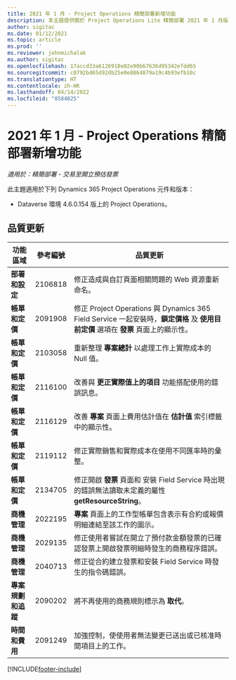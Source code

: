 ```yaml
---
title: 2021 年 1 月 - Project Operations 精簡部署新增功能
description: 本主題提供關於 Project Operations Lite 精簡部署 2021 年 1 月版本中所提供之品質更新的資訊。
author: sigitac
ms.date: 01/12/2021
ms.topic: article
ms.prod: ''
ms.reviewer: johnmichalak
ms.author: sigitac
ms.openlocfilehash: 17accd33a6126918e02e90b67636d95342efdd65
ms.sourcegitcommit: c0792bd65d92db25e0e8864879a19c4b93efb10c
ms.translationtype: HT
ms.contentlocale: zh-HK
ms.lasthandoff: 04/14/2022
ms.locfileid: "8584025"
---
```

# <a name="whats-new-january-2021---project-operations-lite-deployment"></a>2021 年 1 月 - Project Operations 精簡部署新增功能


_適用於：精簡部署 - 交易至開立預估發票_

此主題適用於下列 Dynamics 365 Project Operations 元件和版本：

  - Dataverse 環境 4.6.0.154 版上的 Project Operations。
  
## <a name="quality-updates"></a>品質更新

| **功能區域** | **參考編號** | **品質更新** |
| --- | --- | --- |
| **部署和設定** | 2106818 | 修正造成與自訂頁面相關問題的 Web 資源重新命名。 |
| **帳單和定價** | 2091908 | 修正 Project Operations 與 Dynamics 365 Field Service 一起安裝時，**鎖定價格** 及 **使用目前定價** 選項在 **發票** 頁面上的顯示性。 |
| **帳單和定價** | 2103058 | 重新整理 **專案總計** 以處理工作上實際成本的 Null 值。 |
| **帳單和定價** | 2116100 | 改善與 **更正實際值上的項目** 功能搭配使用的錯誤訊息。 |
| **帳單和定價** | 2116129 | 改善 **專案** 頁面上費用估計值在 **估計值** 索引標籤中的顯示性。 |
| **帳單和定價** | 2119112 | 修正實際銷售和實際成本在使用不同匯率時的彙整。 |
| **帳單和定價** | 2134705 | 修正開啟 **發票** 頁面和 安裝 Field Service 時出現的錯誤無法讀取未定義的屬性 **getResourceString**。 |
| **商機管理** | 2022195 | **專案** 頁面上的工作型帳單包含表示有合約或報價明細連結至該工作的圖示。 |
| **商機管理** | 2029135 | 修正使用者嘗試在開立了預付款金額發票的已確認發票上開啟發票明細時發生的商務程序錯誤。 |
| **商機管理** | 2040713 | 修正從合約建立發票和安裝 Field Service 時發生的指令碼錯誤。 |
| **專案規劃和追蹤** | 2090202 | 將不再使用的商務規則標示為 **取代**。 |
| **時間和費用** | 2091249 | 加強控制，使使用者無法變更已送出或已核准時間項目上的工作。 |


[!INCLUDE[footer-include](../../includes/footer-banner.md)]